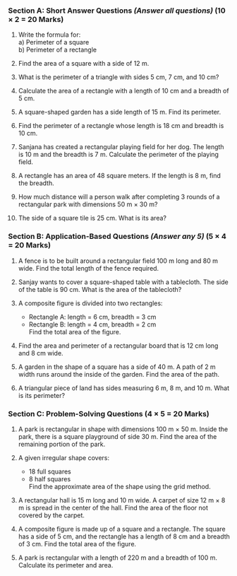 ### **Section A: Short Answer Questions** *(Answer all questions)*  **(10 × 2 = 20 Marks)**  

1. Write the formula for:  
   a) Perimeter of a square  
   b) Perimeter of a rectangle  

2. Find the area of a square with a side of 12 m.  

3. What is the perimeter of a triangle with sides 5 cm, 7 cm, and 10 cm?  

4. Calculate the area of a rectangle with a length of 10 cm and a breadth of 5 cm.  

5. A square-shaped garden has a side length of 15 m. Find its perimeter.  

6. Find the perimeter of a rectangle whose length is 18 cm and breadth is 10 cm.  

7. Sanjana has created a rectangular playing field for her dog. The length is 10 m and the breadth is 7 m. Calculate the perimeter of the playing field.

8. A rectangle has an area of 48 square meters. If the length is 8 m, find the breadth.  

9. How much distance will a person walk after completing 3 rounds of a rectangular park with dimensions 50 m × 30 m?  

10. The side of a square tile is 25 cm. What is its area?  
 
### **Section B: Application-Based Questions** *(Answer any 5)*  **(5 × 4 = 20 Marks)**  

1. A fence is to be built around a rectangular field 100 m long and 80 m wide. Find the total length of the fence required.  

2. Sanjay wants to cover a square-shaped table with a tablecloth. The side of the table is 90 cm. What is the area of the tablecloth?  

3. A composite figure is divided into two rectangles:  
   - Rectangle A: length = 6 cm, breadth = 3 cm  
   - Rectangle B: length = 4 cm, breadth = 2 cm  
   Find the total area of the figure.  

4. Find the area and perimeter of a rectangular board that is 12 cm long and 8 cm wide.  

5. A garden in the shape of a square has a side of 40 m. A path of 2 m width runs around the inside of the garden. Find the area of the path.  

6. A triangular piece of land has sides measuring 6 m, 8 m, and 10 m. What is its perimeter?  
 
### **Section C: Problem-Solving Questions** **(4 × 5 = 20 Marks)**  

1. A park is rectangular in shape with dimensions 100 m × 50 m. Inside the park, there is a square playground of side 30 m. Find the area of the remaining portion of the park.  

2. A given irregular shape covers:  
   - 18 full squares  
   - 8 half squares  
   Find the approximate area of the shape using the grid method.  

3. A rectangular hall is 15 m long and 10 m wide. A carpet of size 12 m × 8 m is spread in the center of the hall. Find the area of the floor not covered by the carpet.  

4. A composite figure is made up of a square and a rectangle. The square has a side of 5 cm, and the rectangle has a length of 8 cm and a breadth of 3 cm. Find the total area of the figure.  

5. A park is rectangular with a length of 220 m and a breadth of 100 m. Calculate its perimeter and area.
